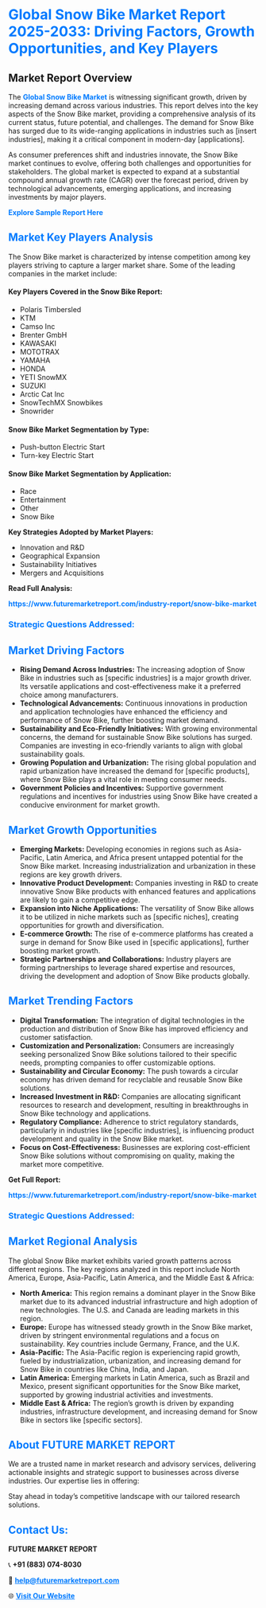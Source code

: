 <h1 style="color: #007BFF;">Global Snow Bike Market Report 2025-2033: Driving Factors, Growth Opportunities, and Key Players</h1>

<section id="overview">
<h2>Market Report Overview</h2>
<p>The <a href="https://www.futuremarketreport.com/industry-report/snow-bike-market" style="color: #007BFF; text-decoration: none;"><strong>Global Snow Bike Market</strong></a> is witnessing significant growth, driven by increasing demand across various industries. This report delves into the key aspects of the Snow Bike market, providing a comprehensive analysis of its current status, future potential, and challenges. The demand for Snow Bike has surged due to its wide-ranging applications in industries such as [insert industries], making it a critical component in modern-day [applications].</p>
<p>As consumer preferences shift and industries innovate, the Snow Bike market continues to evolve, offering both challenges and opportunities for stakeholders. The global market is expected to expand at a substantial compound annual growth rate (CAGR) over the forecast period, driven by technological advancements, emerging applications, and increasing investments by major players.</p>
</section>

<section id="overview">
<p><a href="https://www.futuremarketreport.com/request-sample/reportId=126587" style="color: #007BFF; text-decoration: none;"><strong>Explore Sample Report Here</strong></a></p>
</section>

<section id="key-players">
<h2 style="color: #007BFF;">Market Key Players Analysis</h2>
<p>The Snow Bike market is characterized by intense competition among key players striving to capture a larger market share. Some of the leading companies in the market include:</p>
<h4>Key Players Covered in the Snow Bike Report:</h4>
<ul><li>Polaris Timbersled</li><li>KTM</li><li>Camso Inc</li><li>Brenter GmbH</li><li>KAWASAKI</li><li>MOTOTRAX</li><li>YAMAHA</li><li>HONDA</li><li>YETI SnowMX</li><li>SUZUKI</li><li>Arctic Cat Inc</li><li>SnowTechMX Snowbikes</li><li>Snowrider</li></ul>
<h4>Snow Bike Market Segmentation by Type:</h4>
<ul><li>Push-button Electric Start</li><li>Turn-key Electric Start</li></ul>

<h4>Snow Bike Market Segmentation by Application:</h4>
<ul><li>Race</li><li>Entertainment</li><li>Other</li><li>Snow Bike</li></ul>
<p><strong>Key Strategies Adopted by Market Players:</strong></p>
<ul>
<li>Innovation and R&D</li>
<li>Geographical Expansion</li>
<li>Sustainability Initiatives</li>
<li>Mergers and Acquisitions</li>
</ul>
</section>

<section>
<p><strong>Read Full Analysis: </strong></p><a href="https://www.futuremarketreport.com/industry-report/snow-bike-market" style="color: #007BFF; text-decoration: none;"><strong>https://www.futuremarketreport.com/industry-report/snow-bike-market</strong></a>
<h3 style="color: #007BFF;">Strategic Questions Addressed:</h3>
</section>

<section id="driving-factors">
<h2 style="color: #007BFF;">Market Driving Factors</h2>
<ul>
<li><strong>Rising Demand Across Industries:</strong> The increasing adoption of Snow Bike in industries such as [specific industries] is a major growth driver. Its versatile applications and cost-effectiveness make it a preferred choice among manufacturers.</li>
<li><strong>Technological Advancements:</strong> Continuous innovations in production and application technologies have enhanced the efficiency and performance of Snow Bike, further boosting market demand.</li>
<li><strong>Sustainability and Eco-Friendly Initiatives:</strong> With growing environmental concerns, the demand for sustainable Snow Bike solutions has surged. Companies are investing in eco-friendly variants to align with global sustainability goals.</li>
<li><strong>Growing Population and Urbanization:</strong> The rising global population and rapid urbanization have increased the demand for [specific products], where Snow Bike plays a vital role in meeting consumer needs.</li>
<li><strong>Government Policies and Incentives:</strong> Supportive government regulations and incentives for industries using Snow Bike have created a conducive environment for market growth.</li>
</ul>
</section>

<section id="growth-opportunities">
<h2 style="color: #007BFF;">Market Growth Opportunities</h2>
<ul>
<li><strong>Emerging Markets:</strong> Developing economies in regions such as Asia-Pacific, Latin America, and Africa present untapped potential for the Snow Bike market. Increasing industrialization and urbanization in these regions are key growth drivers.</li>
<li><strong>Innovative Product Development:</strong> Companies investing in R&D to create innovative Snow Bike products with enhanced features and applications are likely to gain a competitive edge.</li>
<li><strong>Expansion into Niche Applications:</strong> The versatility of Snow Bike allows it to be utilized in niche markets such as [specific niches], creating opportunities for growth and diversification.</li>
<li><strong>E-commerce Growth:</strong> The rise of e-commerce platforms has created a surge in demand for Snow Bike used in [specific applications], further boosting market growth.</li>
<li><strong>Strategic Partnerships and Collaborations:</strong> Industry players are forming partnerships to leverage shared expertise and resources, driving the development and adoption of Snow Bike products globally.</li>
</ul>
</section>

<section id="trending-factors">
<h2 style="color: #007BFF;">Market Trending Factors</h2>
<ul>
<li><strong>Digital Transformation:</strong> The integration of digital technologies in the production and distribution of Snow Bike has improved efficiency and customer satisfaction.</li>
<li><strong>Customization and Personalization:</strong> Consumers are increasingly seeking personalized Snow Bike solutions tailored to their specific needs, prompting companies to offer customizable options.</li>
<li><strong>Sustainability and Circular Economy:</strong> The push towards a circular economy has driven demand for recyclable and reusable Snow Bike solutions.</li>
<li><strong>Increased Investment in R&D:</strong> Companies are allocating significant resources to research and development, resulting in breakthroughs in Snow Bike technology and applications.</li>
<li><strong>Regulatory Compliance:</strong> Adherence to strict regulatory standards, particularly in industries like [specific industries], is influencing product development and quality in the Snow Bike market.</li>
<li><strong>Focus on Cost-Effectiveness:</strong> Businesses are exploring cost-efficient Snow Bike solutions without compromising on quality, making the market more competitive.</li>
</ul>
</section>

<section>
<p><strong>Get Full Report: </strong></p><a href="https://www.futuremarketreport.com/industry-report/snow-bike-market" style="color: #007BFF; text-decoration: none;"><strong>https://www.futuremarketreport.com/industry-report/snow-bike-market</strong></a>
<h3 style="color: #007BFF;">Strategic Questions Addressed:</h3>
</section>


<section id="regional-analysis">
<h2 style="color: #007BFF;">Market Regional Analysis</h2>
<p>The global Snow Bike market exhibits varied growth patterns across different regions. The key regions analyzed in this report include North America, Europe, Asia-Pacific, Latin America, and the Middle East & Africa:</p>
<ul>
<li><strong>North America:</strong> This region remains a dominant player in the Snow Bike market due to its advanced industrial infrastructure and high adoption of new technologies. The U.S. and Canada are leading markets in this region.</li>
<li><strong>Europe:</strong> Europe has witnessed steady growth in the Snow Bike market, driven by stringent environmental regulations and a focus on sustainability. Key countries include Germany, France, and the U.K.</li>
<li><strong>Asia-Pacific:</strong> The Asia-Pacific region is experiencing rapid growth, fueled by industrialization, urbanization, and increasing demand for Snow Bike in countries like China, India, and Japan.</li>
<li><strong>Latin America:</strong> Emerging markets in Latin America, such as Brazil and Mexico, present significant opportunities for the Snow Bike market, supported by growing industrial activities and investments.</li>
<li><strong>Middle East & Africa:</strong> The region’s growth is driven by expanding industries, infrastructure development, and increasing demand for Snow Bike in sectors like [specific sectors].</li>
</ul>
</section>

<footer>
<h2 style="color: #007BFF;">About FUTURE MARKET REPORT</h2>
<p>We are a trusted name in market research and advisory services, delivering actionable insights and strategic support to businesses across diverse industries. Our expertise lies in offering:</p>

<p>Stay ahead in today’s competitive landscape with our tailored research solutions.</p>

<h2 style="color: #007BFF;">Contact Us:</h2>
<p><strong>FUTURE MARKET REPORT</strong></p>
<p>📞 <strong>+91 (883) 074-8030</strong></p>
<p>📧 <strong><a href="mailto:help@futuremarketreport.com" style="color: #007BFF;">help@futuremarketreport.com</a></strong></p>
<p>🌐 <strong><a href="https://www.futuremarketreport.com/" style="color: #007BFF;">Visit Our Website</a></strong></p>
</footer>